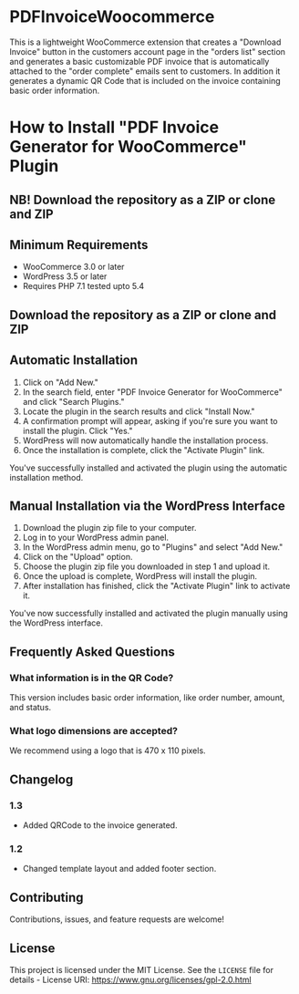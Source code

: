 # PDFInvoiceWoocommerce
This is a lightweight WooCommerce extension that creates a "Download Invoice" button in the customers account page in the "orders list" section and generates a basic customizable PDF invoice that is automatically attached to the "order complete" emails sent to customers. In addition it generates a dynamic QR Code that is included on the invoice containing basic order information. 

# How to Install "PDF Invoice Generator for WooCommerce" Plugin

## NB! Download the repository as a ZIP or clone and ZIP

## Minimum Requirements

* WooCommerce 3.0 or later
* WordPress 3.5 or later
* Requires PHP 7.1 tested upto 5.4

## Download the repository as a ZIP or clone and ZIP

## Automatic Installation

1. Click on "Add New."
2. In the search field, enter "PDF Invoice Generator for WooCommerce" and click "Search Plugins."
3. Locate the plugin in the search results and click "Install Now."
4. A confirmation prompt will appear, asking if you're sure you want to install the plugin. Click "Yes."
5. WordPress will now automatically handle the installation process.
6. Once the installation is complete, click the "Activate Plugin" link.

You've successfully installed and activated the plugin using the automatic installation method.

## Manual Installation via the WordPress Interface

1. Download the plugin zip file to your computer.
2. Log in to your WordPress admin panel.
3. In the WordPress admin menu, go to "Plugins" and select "Add New."
4. Click on the "Upload" option.
5. Choose the plugin zip file you downloaded in step 1 and upload it.
6. Once the upload is complete, WordPress will install the plugin.
7. After installation has finished, click the "Activate Plugin" link to activate it.

You've now successfully installed and activated the plugin manually using the WordPress interface.

## Frequently Asked Questions

### What information is in the QR Code?

This version includes basic order information, like order number, amount, and status.

### What logo dimensions are accepted?

We recommend using a logo that is 470 x 110 pixels.

## Changelog

### 1.3
* Added QRCode to the invoice generated.

### 1.2
* Changed template layout and added footer section.

## Contributing
Contributions, issues, and feature requests are welcome!

## License
This project is licensed under the MIT License. See the `LICENSE` file for details - License URI: https://www.gnu.org/licenses/gpl-2.0.html
